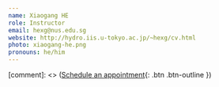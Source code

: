 ```yaml
---
name: Xiaogang HE
role: Instructor
email: hexg@nus.edu.sg
website: http://hydro.iis.u-tokyo.ac.jp/~hexg/cv.html
photo: xiaogang-he.png
pronouns: he/him
---
```


[comment]: <> ([Schedule an appointment](#){: .btn .btn-outline })
